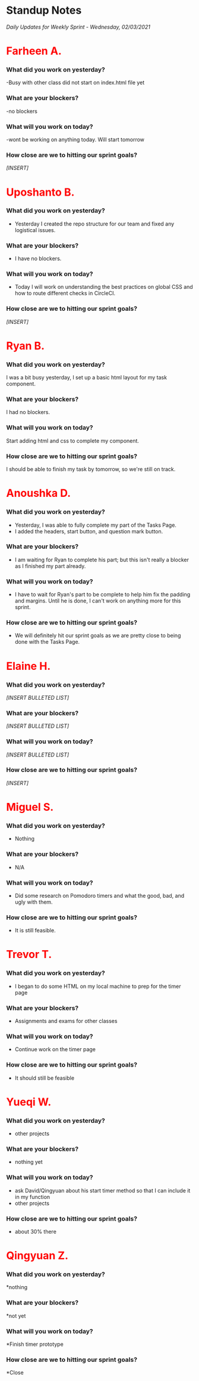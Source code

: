 # Standup Notes
*Daily Updates for Weekly Sprint - Wednesday, 02/03/2021*

<h1><span style="color: red;">Farheen A.</span></h1>

### What did you work on yesterday?
-Busy with other class did not start on index.html file yet

### What are your blockers?
-no blockers

### What will you work on today?
-wont be working on anything today. Will start tomorrow

### How close are we to hitting our sprint goals?
*[INSERT]*

<h1><span style="color: red;">Uposhanto B.</span></h1>

### What did you work on yesterday?
- Yesterday I created the repo structure for our team and fixed any logistical issues.

### What are your blockers?
- I have no blockers.

### What will you work on today?
- Today I will work on understanding the best practices on global CSS and how to route different checks in CircleCI.


### How close are we to hitting our sprint goals?
*[INSERT]*

<h1><span style="color: red;">Ryan B.</span></h1>

### What did you work on yesterday?
I was a bit busy yesterday, I set up a basic html layout for my task component.

### What are your blockers?
I had no blockers.

### What will you work on today?
Start adding html and css to complete my component.

### How close are we to hitting our sprint goals?
I should be able to finish my task by tomorrow, so we're still on track.

<h1><span style="color: red;">Anoushka D.</span></h1>

### What did you work on yesterday?
- Yesterday, I was able to fully complete my part of the Tasks Page.
- I added the headers, start button, and question mark button.

### What are your blockers?
- I am waiting for Ryan to complete his part; but this isn't really a blocker as I finished my part already.

### What will you work on today?
- I have to wait for Ryan's part to be complete to help him fix the padding and margins. Until he is done, I can't work on anything more for this sprint.

### How close are we to hitting our sprint goals?
- We will definitely hit our sprint goals as we are pretty close to being done with the Tasks Page.

<h1><span style="color: red;">Elaine H.</span></h1>

### What did you work on yesterday?
*[INSERT BULLETED LIST]*

### What are your blockers?
*[INSERT BULLETED LIST]*

### What will you work on today?
*[INSERT BULLETED LIST]*

### How close are we to hitting our sprint goals?
*[INSERT]*

<h1><span style="color: red;">Miguel S.</span></h1>

### What did you work on yesterday?
- Nothing

### What are your blockers?
- N/A

### What will you work on today?
- Did some research on Pomodoro timers and what the good, bad, and ugly with them.

### How close are we to hitting our sprint goals?
- It is still feasible.

<h1><span style="color: red;">Trevor T.</span></h1>

### What did you work on yesterday?
- I began to do some HTML on my local machine to prep for the timer page

### What are your blockers?
- Assignments and exams for other classes

### What will you work on today?
- Continue work on the timer page

### How close are we to hitting our sprint goals?
- It should still be feasible

<h1><span style="color: red;">Yueqi W.</span></h1>

### What did you work on yesterday?
- other projects

### What are your blockers?
- nothing yet

### What will you work on today?
- ask David/Qingyuan about his start timer method so that I can include it in my function
- other projects

### How close are we to hitting our sprint goals?
- about 30% there

<h1><span style="color: red;">Qingyuan Z.</span></h1>

### What did you work on yesterday?
*nothing

### What are your blockers?
*not yet

### What will you work on today?
*Finish timer prototype

### How close are we to hitting our sprint goals?
*Close
